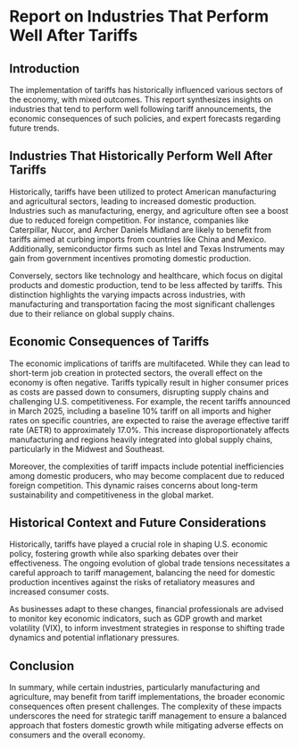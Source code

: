 # Report on Industries That Perform Well After Tariffs

## Introduction
The implementation of tariffs has historically influenced various sectors of the economy, with mixed outcomes. This report synthesizes insights on industries that tend to perform well following tariff announcements, the economic consequences of such policies, and expert forecasts regarding future trends.

## Industries That Historically Perform Well After Tariffs
Historically, tariffs have been utilized to protect American manufacturing and agricultural sectors, leading to increased domestic production. Industries such as manufacturing, energy, and agriculture often see a boost due to reduced foreign competition. For instance, companies like Caterpillar, Nucor, and Archer Daniels Midland are likely to benefit from tariffs aimed at curbing imports from countries like China and Mexico. Additionally, semiconductor firms such as Intel and Texas Instruments may gain from government incentives promoting domestic production.

Conversely, sectors like technology and healthcare, which focus on digital products and domestic production, tend to be less affected by tariffs. This distinction highlights the varying impacts across industries, with manufacturing and transportation facing the most significant challenges due to their reliance on global supply chains.

## Economic Consequences of Tariffs
The economic implications of tariffs are multifaceted. While they can lead to short-term job creation in protected sectors, the overall effect on the economy is often negative. Tariffs typically result in higher consumer prices as costs are passed down to consumers, disrupting supply chains and challenging U.S. competitiveness. For example, the recent tariffs announced in March 2025, including a baseline 10% tariff on all imports and higher rates on specific countries, are expected to raise the average effective tariff rate (AETR) to approximately 17.0%. This increase disproportionately affects manufacturing and regions heavily integrated into global supply chains, particularly in the Midwest and Southeast.

Moreover, the complexities of tariff impacts include potential inefficiencies among domestic producers, who may become complacent due to reduced foreign competition. This dynamic raises concerns about long-term sustainability and competitiveness in the global market.

## Historical Context and Future Considerations
Historically, tariffs have played a crucial role in shaping U.S. economic policy, fostering growth while also sparking debates over their effectiveness. The ongoing evolution of global trade tensions necessitates a careful approach to tariff management, balancing the need for domestic production incentives against the risks of retaliatory measures and increased consumer costs.

As businesses adapt to these changes, financial professionals are advised to monitor key economic indicators, such as GDP growth and market volatility (VIX), to inform investment strategies in response to shifting trade dynamics and potential inflationary pressures.

## Conclusion
In summary, while certain industries, particularly manufacturing and agriculture, may benefit from tariff implementations, the broader economic consequences often present challenges. The complexity of these impacts underscores the need for strategic tariff management to ensure a balanced approach that fosters domestic growth while mitigating adverse effects on consumers and the overall economy.